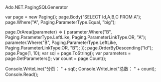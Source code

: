 Ado.NET.PagingSQLGenerator

 var page = new Paging();
 page.Body("SELECT Id,A,B,C FROM A");
 page.Where("A", Paging.ParameterType.Equal, "big");

 page.OrArea((parameter) =>
 {
    parameter.Where("B", Paging.ParameterType.LeftLike, Paging.ParameterLinkType.OR, "A");
	parameter.Where("B", Paging.ParameterType.LeftLike, Paging.ParameterLinkType.OR, "B");
 });
 page.OrderByDescending("Id");
 page.Page(1, 10);
 var sql = page.ToString();
 var parameters = page.GetParameters();
 var count = page.Count();
 
 Console.WriteLine("分页： " + sql);
 Console.WriteLine("总数： " + count);
 Console.Read();